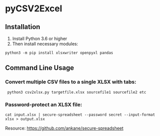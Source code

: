# pyCSV2Excel

## Installation

1. Install Python 3.6 or higher
2. Then install necessary modules:
 ```
 python3 -m pip install xlsxwriter openpyxl pandas
 ```

## Command Line Usage

### Convert multiple CSV files to a single XLSX with tabs:

```
 python3 csv2xlsx.py targetfile.xlsx sourcefile1 sourcefile2 etc
```

### Password-protect an XLSX file:

```
cat input.xlsx | secure-spreadsheet --password secret --input-format xlsx > output.xlsx
```

Resource: https://github.com/ankane/secure-spreadsheet
